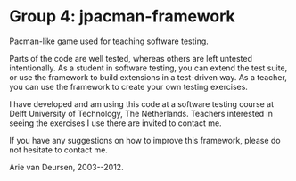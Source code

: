Group 4: jpacman-framework
=================

Pacman-like game used for teaching software testing.

Parts of the code are well tested, whereas others are left untested intentionally.
As a student in software testing, you can extend the test suite, or use the framework to build extensions in a test-driven way.
As a teacher, you can use the framework to create your own testing exercises.

I have developed and am using this code at a software testing course at Delft University of Technology, The Netherlands. Teachers interested in seeing the exercises I use there are invited to contact me. 

If you have any suggestions on how to improve this framework, please do not hesitate to contact me.

Arie van Deursen, 2003--2012.

